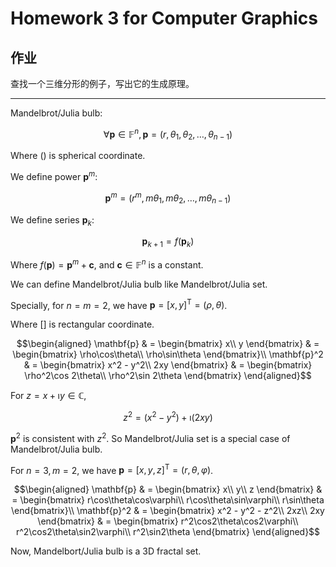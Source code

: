 # Homework 3 for Computer Graphics

## 作业

查找一个三维分形的例子，写出它的生成原理。

______________________________________________________________________

Mandelbrot/Julia bulb:

$$\forall \mathbf{p} \in \mathbb{F}^n, \mathbf{p} = (r, \theta_1, \theta_2,
\ldots, \theta_{n - 1})$$

Where $()$ is spherical coordinate.

We define power $\mathbf{p}^m$:

$$\mathbf{p}^m = (r^m, m\theta_1, m\theta_2, \ldots, m\theta_{n - 1})$$

We define series $\mathbf{p}_k$:

$$\mathbf{p}_{k + 1} = f(\mathbf{p}_k)$$

Where $f(\mathbf{p}) = \mathbf{p}^m + \mathbf{c}$, and $\mathbf{c} \in
\mathbb{F}^n$ is a constant.

We can define Mandelbrot/Julia bulb like Mandelbrot/Julia set.

Specially, for $n = m = 2$, we have $\mathbf{p} = [x, y]^\mathsf{T} = (\rho,
\theta)$.

Where $[]$ is rectangular coordinate.

$$\begin{aligned}
\mathbf{p} & =
\begin{bmatrix}
x\\
y
\end{bmatrix}
& =
\begin{bmatrix}
\rho\cos\theta\\
\rho\sin\theta
\end{bmatrix}\\
\mathbf{p}^2 & =
\begin{bmatrix}
x^2 - y^2\\
2xy
\end{bmatrix}
& =
\begin{bmatrix}
\rho^2\cos 2\theta\\
\rho^2\sin 2\theta
\end{bmatrix}
\end{aligned}$$

For $z = x + \imath y \in \mathbb{C}$,

$$z^2 = (x^2 - y^2) + \imath(2xy)$$

$\mathbf{p}^2$ is consistent with $z^2$. So Mandelbrot/Julia set is a special
case of Mandelbrot/Julia bulb.

For $n = 3, m = 2$, we have $\mathbf{p} = [x, y, z]^\mathsf{T} = (r, \theta,
\varphi)$.

$$\begin{aligned}
\mathbf{p} & =
\begin{bmatrix}
x\\
y\\
z
\end{bmatrix}
& =
\begin{bmatrix}
r\cos\theta\cos\varphi\\
r\cos\theta\sin\varphi\\
r\sin\theta
\end{bmatrix}\\
\mathbf{p}^2 & =
\begin{bmatrix}
x^2 - y^2 - z^2\\
2xz\\
2xy
\end{bmatrix}
& =
\begin{bmatrix}
r^2\cos2\theta\cos2\varphi\\
r^2\cos2\theta\sin2\varphi\\
r^2\sin2\theta
\end{bmatrix}
\end{aligned}$$

Now, Mandelbort/Julia bulb is a 3D fractal set.
